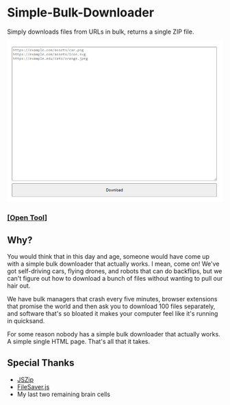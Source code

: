 # Simple-Bulk-Downloader
Simply downloads files from URLs in bulk, returns a single ZIP file.

![](image.png)

### [[Open Tool]](https://hakorr.github.io/Simple-Bulk-Downloader/)

## Why?

You would think that in this day and age, someone would have come up with a simple bulk downloader that actually works. I mean, come on! We've got self-driving cars, flying drones, and robots that can do backflips, but we can't figure out how to download a bunch of files without wanting to pull our hair out.

We have bulk managers that crash every five minutes, browser extensions that promise the world and then ask you to download 100 files separately, and software that's so bloated it makes your computer feel like it's running in quicksand.

For some reason nobody has a simple bulk downloader that actually works. A simple single HTML page. That's all that it takes.

## Special Thanks

- [JSZip](https://github.com/Stuk/jszip)
- [FileSaver.js](https://github.com/eligrey/FileSaver.js)
- My last two remaining brain cells
